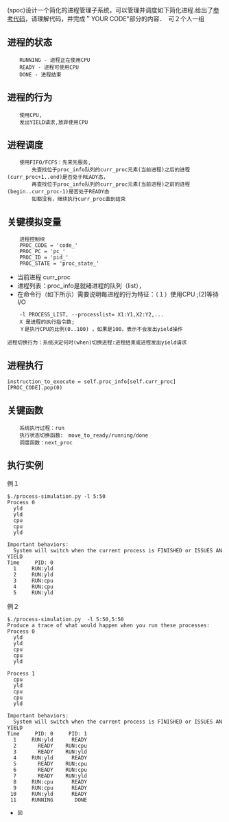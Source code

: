 (spoc)设计一个简化的进程管理子系统，可以管理并调度如下简化进程.给出了[参考代码]("https://github.com/chyyuu/ucore_lab/blob/master/related_info/lab4/process-concept-homework.py)，请理解代码，并完成＂YOUR CODE"部分的内容．　可２个人一组
## 进程的状态
```
    RUNNING - 进程正在使用CPU
    READY - 进程可使用CPU
    DONE - 进程结束
```
## 进程的行为
```
    使用CPU,
    发出YIELD请求,放弃使用CPU
```
## 进程调度
```
    使用FIFO/FCFS：先来先服务,
        先查找位于proc_info队列的curr_proc元素(当前进程)之后的进程(curr_proc+1..end)是否处于READY态，
        再查找位于proc_info队列的curr_proc元素(当前进程)之前的进程(begin..curr_proc-1)是否处于READY态
        如都没有，继续执行curr_proc直到结束
```
## 关键模拟变量
```
    进程控制块
    PROC_CODE = 'code_'
    PROC_PC = 'pc_'
    PROC_ID = 'pid_'
    PROC_STATE = 'proc_state_'
```
   * 当前进程 curr_proc
   * 进程列表：proc_info是就绪进程的队列（list），
   * 在命令行（如下所示）需要说明每进程的行为特征：（１）使用CPU ;(2)等待I/O
```
    -l PROCESS_LIST, --processlist= X1:Y1,X2:Y2,...
    X 是进程的执行指令数; 
    Ｙ是执行CPU的比例(0..100) ，如果是100，表示不会发出yield操作
```
    进程切换行为：系统决定何时(when)切换进程:进程结束或进程发出yield请求

## 进程执行
```
instruction_to_execute = self.proc_info[self.curr_proc][PROC_CODE].pop(0)
```
## 关键函数
```
    系统执行过程：run
    执行状态切换函数:　move_to_ready/running/done　
    调度函数：next_proc
```
## 执行实例
例１
```
$./process-simulation.py -l 5:50
Process 0
  yld
  yld
  cpu
  cpu
  yld

Important behaviors:
  System will switch when the current process is FINISHED or ISSUES AN YIELD
Time     PID: 0 
  1     RUN:yld 
  2     RUN:yld 
  3     RUN:cpu 
  4     RUN:cpu 
  5     RUN:yld
```
例２
```
$./process-simulation.py  -l 5:50,5:50
Produce a trace of what would happen when you run these processes:
Process 0
  yld
  yld
  cpu
  cpu
  yld

Process 1
  cpu
  yld
  cpu
  cpu
  yld

Important behaviors:
  System will switch when the current process is FINISHED or ISSUES AN YIELD
Time     PID: 0     PID: 1 
  1     RUN:yld      READY 
  2       READY    RUN:cpu 
  3       READY    RUN:yld 
  4     RUN:yld      READY 
  5       READY    RUN:cpu 
  6       READY    RUN:cpu 
  7       READY    RUN:yld 
  8     RUN:cpu      READY 
  9     RUN:cpu      READY 
 10     RUN:yld      READY 
 11     RUNNING       DONE
```
- [x]  

